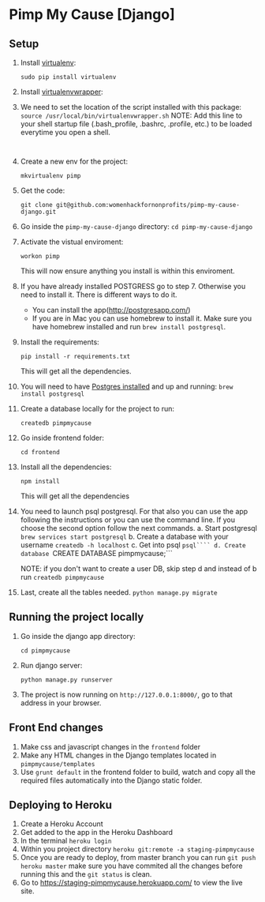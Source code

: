 # Pimp My Cause [Django]

## Setup

1. Install [virtualenv](https://virtualenv.pypa.io/en/stable/): 

	```sudo pip install virtualenv```

2. Install [virtualenvwrapper](https://virtualenvwrapper.readthedocs.io/en/latest/install.html):

3. We need to set the location of the script installed with this package:
	```source /usr/local/bin/virtualenvwrapper.sh```
	NOTE: Add this line to your shell startup file (.bash_profile, .bashrc, 
	.profile, etc.) to be loaded everytime you open a shell.

	 ```	```
4. Create a new env for the project:
 
	 ```mkvirtualenv pimp```
6. Get the code: 

	```git clone git@github.com:womenhackfornonprofits/pimp-my-cause-django.git```
	
6. Go inside the `pimp-my-cause-django` directory:
	```cd pimp-my-cause-django```

7. Activate the vistual enviroment:
 
	 ```workon pimp``` 
	 
	 This will now ensure anything you install is within this enviroment.

8. If you have already installed POSTGRESS go to step 7. Otherwise you need to
install it. There is different ways to do it.
	- You can install the app(http://postgresapp.com/)
	- If you are in Mac you can use homebrew to install it. Make sure you have 
	  homebrew installed and run ```brew install postgresql```.

9. Install the requirements:

	 ```pip install -r requirements.txt``` 
	 
	 This will get all the dependencies.

8. You will need to have [Postgres installed](https://www.postgresql.org/download/) and up and running:
	```brew install postgresql```

9. Create a database locally for the project to run:
	
	```createdb pimpmycause```

10. Go inside frontend folder: 
	
	```cd frontend```

11. Install all the dependencies:

	 ```npm install```

	 This will get all the dependencies

10. You need to launch psql postgresql. For that also you can use the app following 
the instructions or you can use the command line. If you choose the second option
follow the next commands.
	a. Start postgresql
		```brew services start postgresql```
	b. Create a database with your username
		```createdb -h localhost``` 
	c. Get into psql
		```psql````
	d. Create database
		```CREATE DATABASE pimpmycause;```

	NOTE: if you don't want to create a user DB, skip step d and instead of b run
		```createdb pimpmycause```

11. Last, create all the tables needed.
	```python manage.py migrate```
	
## Running the project locally
1. Go inside the django app directory: 

	```cd pimpmycause```
2. Run django server:
	
	```python manage.py runserver```
	
3. The project is now running on `http://127.0.0.1:8000/`, go to that address in your browser. 

## Front End changes
1. Make css and javascript changes in the ```frontend``` folder
2. Make any HTML changes in the Django templates located in `pimpmycause/templates`
3. Use `grunt default` in the frontend folder to build, watch and copy all the required files automatically into the Django static folder.

## Deploying to Heroku
1. Create a Heroku Account
2. Get added to the app in the Heroku Dashboard
3. In the terminal `heroku login`
4. Within you project directory `heroku git:remote -a staging-pimpmycause`
5. Once you are ready to deploy, from master branch you can run `git push heroku master` make sure you have commited all the changes before running this and the `git status` is clean.
6. Go to https://staging-pimpmycause.herokuapp.com/ to view the live site.
